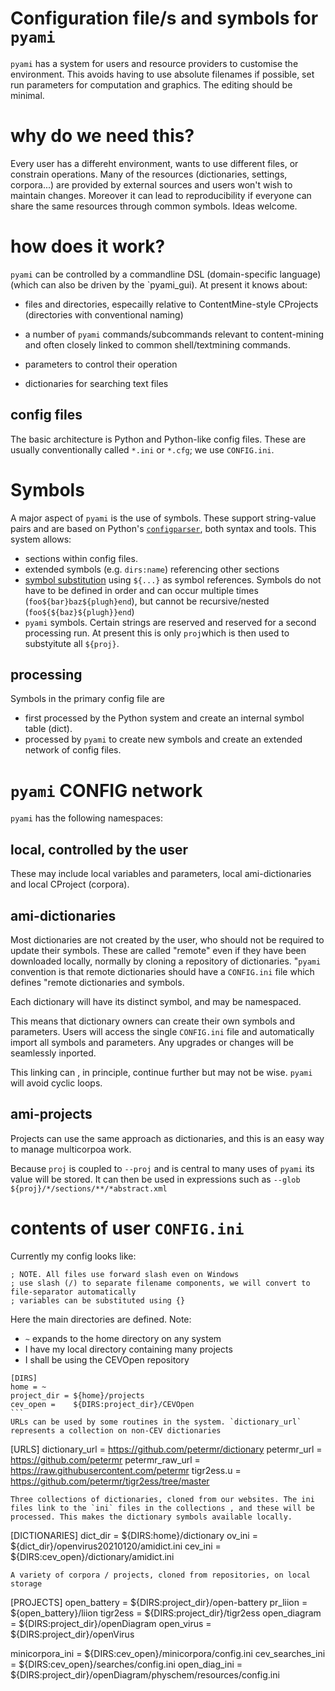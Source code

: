 # Configuration file/s and symbols for `pyami`

`pyami` has a system for users and resource providers to customise the environment.
This avoids having to use absolute filenames if possible, set run parameters for
computation and graphics. The editing should be minimal.

# why do we need this?

Every user has a differeht environment, wants to use different files, or constrain operations. 
Many of the resources (dictionaries, settings, corpora...) are provided by external sources and 
users won't wish to maintain changes. Moreover it can lead to reproducibility if everyone can share 
the same resources through common symbols.
Ideas welcome.

# how does it work?

`pyami` can be controlled by a commandline DSL (domain-specific language) (which can also be driven by the `pyami_gui). At present it knows about:

* files and directories, especailly relative to ContentMine-style CProjects (directories with conventional naming)

* a number of `pyami` commands/subcommands relevant to content-mining and often closely linked to common shell/textmining commands.
* parameters to control their operation
* dictionaries for searching text files

## config files
The basic architecture is Python and Python-like config files. These are usually conventionally called `*.ini` or `*.cfg`; we use `CONFIG.ini`. 


# Symbols

A major aspect of `pyami` is the use of symbols. These support string-value pairs and are based on Python's <a href="https://docs.python.org/3/library/configparser.html#quick-start">`configparser`</a>, both syntax and tools. This system allows:
* sections within config files.
* extended symbols (e.g. `dirs:name`) referencing other sections
* <a href="https://docs.python.org/3/library/configparser.html#interpolation-of-values">symbol substitution</a> using `${...}` as symbol references. Symbols do not have to be defined in order and can occur multiple times (`foo${bar}baz${plugh}end`), but cannot be recursive/nested (`foo${${baz}${plugh}}end`)
* `pyami` symbols. Certain strings are reserved and reserved for a second processing run. At present this is only `proj`which is then used to substyitute all `${proj}`. 

## processing

Symbols in the primary config file are 

* first processed by the Python system and create an internal symbol table (dict). 
* processed by `pyami` to create new symbols and create an extended network of config files.

# `pyami` CONFIG network

`pyami` has the following namespaces:

## local, controlled by the user

These may include local variables and parameters, local ami-dictionaries and local CProject (corpora). 

## ami-dictionaries

Most dictionaries are not created by the user, who should not be required to update their symbols. These are called "remote" even if they have been downloaded locally, normally by cloning a repository of dictionaries. "`pyami` convention is that remote dictionaries should have a `CONFIG.ini` file which defines "remote dictionaries and symbols.

Each dictionary will have its distinct symbol, and may be namespaced.

This means that dictionary owners can create their own symbols and parameters. Users will access the single `CONFIG.ini` file and automatically import all symbols and parameters. Any upgrades or changes will be seamlessly inported.

This linking can , in principle, continue further but may not be wise. `pyami` will avoid cyclic loops.

## ami-projects

Projects can use the same approach as dictionaries, and this is an easy way to manage multicorpoa work.

Because `proj` is coupled to `--proj` and is central to many uses of `pyami` its value will be stored. It can then be used in expressions such as `--glob ${proj}/*/sections/**/*abstract.xml`

# contents of user `CONFIG.ini`

Currently my config looks like:
```
; NOTE. All files use forward slash even on Windows
; use slash (/) to separate filename components, we will convert to file-separator automatically
; variables can be substituted using {}

````
Here the main directories are defined. Note:
* `~` expands to the home directory on any system
* I have my local directory containing many projects
* I shall be using the CEVOpen repository
````
[DIRS]
home = ~
project_dir = ${home}/projects
cev_open =    ${DIRS:project_dir}/CEVOpen
```
URLs can be used by some routines in the system. `dictionary_url` represents a collection on non-CEV dictionaries
````

[URLS]
dictionary_url = https://github.com/petermr/dictionary
petermr_url = https://github.com/petermr
petermr_raw_url = https://raw.githubusercontent.com/petermr
tigr2ess.u =        https://github.com/petermr/tigr2ess/tree/master
```
Three collections of dictionaries, cloned from our websites. The ini files link to the `ini` files in the collections , and these will be processed. This makes the dictionary symbols available locally.
````

[DICTIONARIES]
dict_dir = ${DIRS:home}/dictionary
ov_ini = ${dict_dir}/openvirus20210120/amidict.ini
cev_ini = ${DIRS:cev_open}/dictionary/amidict.ini

```
A variety of corpora / projects, cloned from repositories, on local storage
````

[PROJECTS]
open_battery =      ${DIRS:project_dir}/open-battery
pr_liion =          ${open_battery}/liion
tigr2ess =          ${DIRS:project_dir}/tigr2ess
open_diagram =      ${DIRS:project_dir}/openDiagram
open_virus =        ${DIRS:project_dir}/openVirus

minicorpora_ini =   ${DIRS:cev_open}/minicorpora/config.ini
cev_searches_ini =  ${DIRS:cev_open}/searches/config.ini
open_diag_ini =     ${DIRS:project_dir}/openDiagram/physchem/resources/config.ini

````


